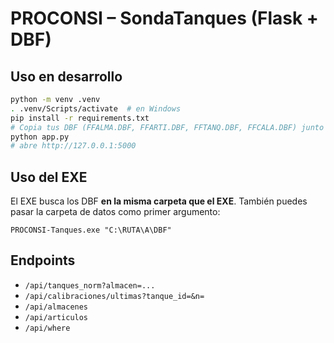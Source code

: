 
# PROCONSI – SondaTanques (Flask + DBF)

## Uso en desarrollo
```bash
python -m venv .venv
. .venv/Scripts/activate  # en Windows
pip install -r requirements.txt
# Copia tus DBF (FFALMA.DBF, FFARTI.DBF, FFTANQ.DBF, FFCALA.DBF) junto a app.py
python app.py
# abre http://127.0.0.1:5000
```

## Uso del EXE
El EXE busca los DBF **en la misma carpeta que el EXE**. También puedes pasar la carpeta de datos como primer argumento:
```
PROCONSI-Tanques.exe "C:\RUTA\A\DBF"
```

## Endpoints
- `/api/tanques_norm?almacen=...`
- `/api/calibraciones/ultimas?tanque_id=&n=`
- `/api/almacenes`
- `/api/articulos`
- `/api/where`
